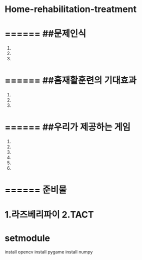 # Home-rehabilitation-treatment
======
##문제인식
======
1. 
2.
3.
======
##홈재활훈련의 기대효과
======
1.
2.
3.
======
##우리가 제공하는 게임
======
1.
2.
3.
4.
5.
6.
======
준비물
======
1.라즈베리파이
2.TACT
======
setmodule
======
install opencv
install pygame
install numpy
